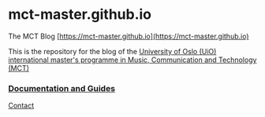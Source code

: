 # mct-master.github.io

The MCT Blog [https://mct-master.github.io](https://mct-master.github.io)

This is the repository for the blog of the [University of Oslo (UiO) international master's programme in Music, Communication and Technology (MCT)](https://www.uio.no/english/studies/programmes/mct-master/)

### **[Documentation and Guides](https://github.com/MCT-master/Guides/wiki/How-to-use-the-MCT-Blog)**

[Contact](mailto:mct-core@imv.uio.no?subject=[GitHub]mct-master.github.io)
